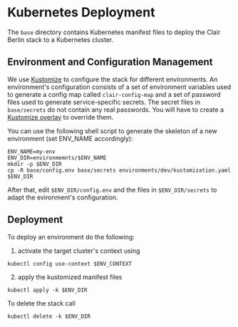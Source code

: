 # Kubernetes Deployment

The `base` directory contains Kubernetes manifest files to deploy the Clair Berlin stack to a Kubernetes cluster.

## Environment and Configuration Management

We use [Kustomize](https://kustomize.io/) to configure the stack for different environments. An environment's configuration consists of a set of environment variables used to generate a config map called `clair-config-map` and a set of password files used to generate service-specific secrets. The secret files in `base/secrets` do not contain any real passwords. You will have to create a [Kustomize overlay](https://kubernetes.io/docs/tasks/manage-kubernetes-objects/kustomization/#bases-and-overlays) to override them.

You can use the following shell script to generate the skeleton of a new environment (set ENV_NAME accordingly):

```shell
ENV_NAME=my-env
ENV_DIR=environmemnts/$ENV_NAME
mkdir -p $ENV_DIR
cp -R base/config.env base/secrets environments/dev/kustomization.yaml $ENV_DIR
```

After that, edit `$ENV_DIR/config.env` and the files in `$ENV_DIR/secrets` to adapt the evironment's configuration.

## Deployment

To deploy an environment do the following:

1) activate the target cluster's context using

```shell
kubectl config use-context $ENV_CONTEXT
```

2) apply the kustomized manifest files

```shell
kubectl apply -k $ENV_DIR
```

To delete the stack call

```shell
kubectl delete -k $ENV_DIR
```
